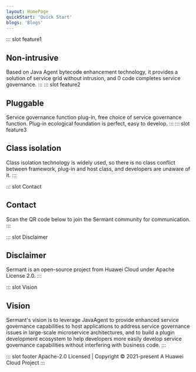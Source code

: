 ```yaml
---
layout: HomePage
quickStart: 'Quick Start'
blogs: 'Blogs'
---
```

::: slot feature1
## Non-intrusive
Based on Java Agent bytecode enhancement technology, it provides a solution of service grid without intrusion, and 0 code completes service governance.
:::
::: slot feature2
## Pluggable
Service governance function plug-in, free choice of service governance function. Plug-in ecological foundation is perfect, easy to develop.
::: 
::: slot feature3
## Class isolation
Class isolation technology is widely used, so there is no class conflict between framework, plug-in and host class, and developers are unaware of it.
:::

::: slot Contact
## Contact
Scan the QR code below to join the Sermant community for communication.
:::

::: slot Disclaimer
## Disclaimer
Sermant is an open-source project from Huawei Cloud under Apache License 2.0.
:::

::: slot Vision
## Vision
Sermant's vision is to leverage JavaAgent to provide enhanced service governance capabilities to host applications to address service governance issues in large-scale microservice architectures, and to build a plugin development ecosystem to help developers more easily develop service governance capabilities without interfering with business code.
:::

::: slot footer
Apache-2.0 Licensed | Copyright © 2021-present A Huawei Cloud Project
:::

